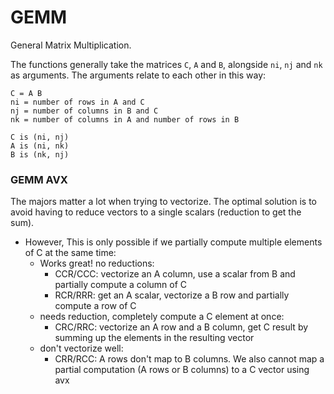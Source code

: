 # GEMM

General Matrix Multiplication.

The functions generally take the matrices `C`, `A` and `B`, alongside `ni`, `nj` and `nk` as arguments. The arguments relate to each other in this way:

```
C = A B
ni = number of rows in A and C
nj = number of columns in B and C
nk = number of columns in A and number of rows in B

C is (ni, nj)
A is (ni, nk)
B is (nk, nj)
```

### GEMM AVX

The majors matter a lot when trying to vectorize. The optimal solution is to avoid having to reduce vectors to a single scalars (reduction to get the sum).

* However, This is only possible if we partially compute multiple elements of C at the same time:
   * Works great! no reductions:
      * CCR/CCC: vectorize an A column, use a scalar from B and partially compute a column of C
      * RCR/RRR: get an A scalar, vectorize a B row and partially compute a row of C
   * needs reduction, completely compute a C element at once:
      * CRC/RRC: vectorize an A row and a B column, get C result by summing up the elements in the resulting vector
   * don't vectorize well:
      * CRR/RCC: A rows don't map to B columns. We also cannot map a partial computation (A rows or B columns) to a C vector using avx
